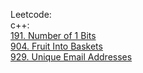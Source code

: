 Leetcode:\
c++:\
[191. Number of 1 Bits](https://github.com/Double-T1/leetcode/blob/main/1-200/191.%20Number%20of%201%20Bits/solution.cpp)\
[904. Fruit Into Baskets](https://github.com/Double-T1/leetcode/tree/main/800-1000/904.%20Fruit%20Into%20Baskets)\
[929. Unique Email Addresses](https://github.com/Double-T1/leetcode/tree/main/800-1000/929.%20Unique%20Email%20Addresses)
